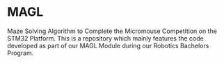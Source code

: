 # MAGL
Maze Solving Algorithm to Complete the Micromouse Competition on the STM32 Platform. This is a repository which mainly features the code developed as part of our MAGL Module during our Robotics Bachelors Program.
